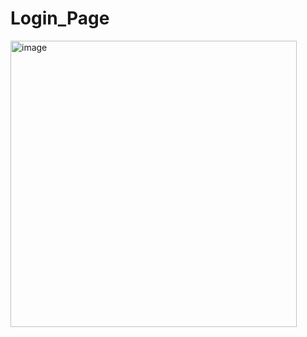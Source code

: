 # Login_Page

<img width="458" alt="image" src="https://github.com/Shubhamkharche3005/Login_Page/assets/93247322/b0dabf84-6a77-4219-a680-b4faf82171db">


